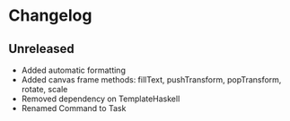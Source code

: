 # Changelog

## Unreleased

* Added automatic formatting
* Added canvas frame methods: fillText, pushTransform, popTransform, rotate, scale
* Removed dependency on TemplateHaskell
* Renamed Command to Task
